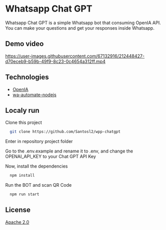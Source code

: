 # Whatsapp Chat GPT

Whatsapp Chat GPT is a simple Whatsapp bot that consuming OpenIA API. You can make your questions and get your responses inside Whatsapp.

## Demo video

https://user-images.githubusercontent.com/67132916/212448427-d70eceb9-b59b-49f9-8c23-0c4654a312ff.mp4

## Technologies

- [OpenIA](https://beta.openai.com/)
- [wa-automate-nodejs](https://github.com/open-wa/wa-automate-nodejs)

## Localy run

Clone this project

```bash
  git clone https://github.com/Santosl2/wpp-chatgpt
```

Enter in repository project folder

Go to the .env.example and rename it to .env, and change the OPENAI_API_KEY to your Chat GPT API Key

Now, install the dependencies

```bash
  npm install
```

Run the BOT and scan QR Code

```bash
  npm run start
```

## License

[Apache 2.0](https://choosealicense.com/licenses/apache-2.0/)
